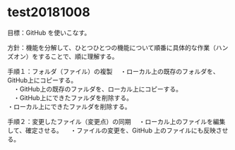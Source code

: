 # test20181008
目標：GitHub を使いこなす。

方針：機能を分解して、ひとつひとつの機能について順番に具体的な作業（ハンズオン）をすることで、順に理解する。

手順１：フォルダ（ファイル）の複製
　・ローカル上の既存のフォルダを、GitHub上にコピーする。  
　・GitHub上の既存のファルダを、ローカル上にコピーする。  
　・GitHub上にできたファルダを削除する。  
  ・ローカル上にできたファルダを削除する。  
  
手順２：変更したファイル（変更点）の同期
　・ローカル上のファイルを編集して、確定させる。
　・ファイルの変更を、GitHub 上のファイルにも反映させる。

